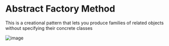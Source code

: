 # Abstract Factory Method

This is a creational pattern that lets you produce families of related objects without specifying their concrete classes


![image](https://user-images.githubusercontent.com/61289714/201160572-f77bdd82-27a1-4f55-9d33-337805ff7d68.png)
